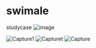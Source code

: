 # swimale
studycase
![image](https://user-images.githubusercontent.com/98212047/230030362-3b9e8e96-8767-4c6f-aa68-63ac277929f8.png)


![Capture1](https://user-images.githubusercontent.com/98212047/230030743-a8417479-a594-4e5e-bdac-a23cca44496c.PNG)
![Capturet](https://user-images.githubusercontent.com/98212047/230030755-a0eb7a7e-1ed1-4d6e-a3d5-97157256184c.PNG)
![Capture](https://user-images.githubusercontent.com/98212047/230030756-d3ffa3c7-866b-4ed8-8e49-1fa5868adb9a.PNG)
